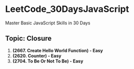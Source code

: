 # LeetCode_30DaysJavaScript

Master Basic JavaScript Skills in 30 Days

## Topic: Closure

1. **(2667. Create Hello World Function) - Easy**
2. **(2620. Counter) - Easy**
3. **(2704. To Be Or Not To Be) - Easy**
